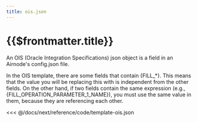 ```yaml
---
title: ois.json
---
```


# {{$frontmatter.title}}

An OIS (Oracle Integration Specifications) json object is a field in an Airnode's config.json file.

In the OIS template, there are some fields that contain {FILL_*}. This means that the value you will be replacing this with is independent from the other fields. On the other hand, if two fields contain the same expression (e.g., {FILL_OPERATION_PARAMETER_1_NAME}), you must use the same value in them, because they are referencing each other.

<<< @/docs/next/reference/code/template-ois.json
